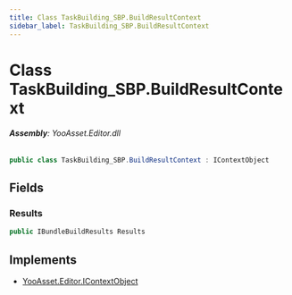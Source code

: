 ```yaml
---
title: Class TaskBuilding_SBP.BuildResultContext
sidebar_label: TaskBuilding_SBP.BuildResultContext
---
```

# Class TaskBuilding_SBP.BuildResultContext


###### **Assembly**: YooAsset.Editor.dll

```csharp title="Declaration"
public class TaskBuilding_SBP.BuildResultContext : IContextObject
```
## Fields
### Results


```csharp title="Declaration"
public IBundleBuildResults Results
```

## Implements

* [YooAsset.Editor.IContextObject](../YooAsset.Editor/IContextObject.md)
